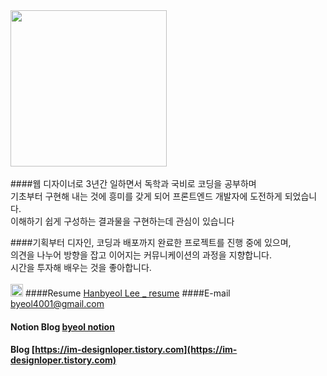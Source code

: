 <img width="250" src="https://user-images.githubusercontent.com/28005124/92296794-2dfc2c00-ef73-11ea-8d60-420236843c73.png">
<br /><br />
####웹 디자이너로 3년간 일하면서 독학과 국비로 코딩을 공부하며<br> 기초부터 구현해 내는 것에 흥미를 갖게 되어 프론트엔드 개발자에 도전하게 되었습니다.<br>이해하기 쉽게 구성하는 결과물을 구현하는데 관심이 있습니다

####기획부터 디자인, 코딩과 배포까지 완료한 프로젝트를 진행 중에 있으며,<br>의견을 나누어 방향을 잡고 이어지는 커뮤니케이션의 과정을 지향합니다.<br>시간을 투자해 배우는 것을 좋아합니다.
<br /><br />
<img height="20" src="https://user-images.githubusercontent.com/28005124/92296953-25a4f080-ef75-11ea-921f-0f3cdb773050.png">
####Resume [Hanbyeol Lee \_ resume](https://www.notion.so/Hanbyeol-Lee-4d10a56d1324407ab57f1f77070b9ec8 "Hanbyeol Lee __Resome")
####E-mail [byeol4001@gmail.com](mailto:byeol4001@gmail.com)
<br/>

#### Notion Blog [byeol notion](https://www.notion.so/STUDY_-c855e5f7d079450984d5c5810226c39b)

#### Blog [https://im-designloper.tistory.com](https://im-designloper.tistory.com)
